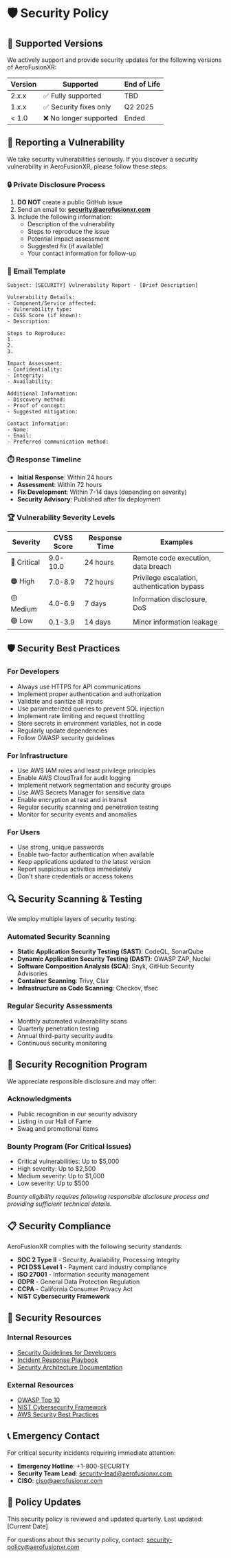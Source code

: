 # 🛡️ Security Policy

## 🎯 **Supported Versions**

We actively support and provide security updates for the following versions of AeroFusionXR:

| Version | Supported          | End of Life |
| ------- | ------------------ | ----------- |
| 2.x.x   | ✅ Fully supported | TBD         |
| 1.x.x   | ✅ Security fixes only | Q2 2025     |
| < 1.0   | ❌ No longer supported | Ended       |

## 🚨 **Reporting a Vulnerability**

We take security vulnerabilities seriously. If you discover a security vulnerability in AeroFusionXR, please follow these steps:

### 🔒 **Private Disclosure Process**

1. **DO NOT** create a public GitHub issue
2. Send an email to: **security@aerofusionxr.com**
3. Include the following information:
   - Description of the vulnerability
   - Steps to reproduce the issue
   - Potential impact assessment
   - Suggested fix (if available)
   - Your contact information for follow-up

### 📧 **Email Template**
```
Subject: [SECURITY] Vulnerability Report - [Brief Description]

Vulnerability Details:
- Component/Service affected:
- Vulnerability type:
- CVSS Score (if known):
- Description:

Steps to Reproduce:
1. 
2. 
3. 

Impact Assessment:
- Confidentiality:
- Integrity:
- Availability:

Additional Information:
- Discovery method:
- Proof of concept:
- Suggested mitigation:

Contact Information:
- Name:
- Email:
- Preferred communication method:
```

### ⏱️ **Response Timeline**

- **Initial Response**: Within 24 hours
- **Assessment**: Within 72 hours
- **Fix Development**: Within 7-14 days (depending on severity)
- **Security Advisory**: Published after fix deployment

### 🏆 **Vulnerability Severity Levels**

| Severity | CVSS Score | Response Time | Examples |
|----------|------------|---------------|----------|
| 🔴 Critical | 9.0-10.0 | 24 hours | Remote code execution, data breach |
| 🟠 High | 7.0-8.9 | 72 hours | Privilege escalation, authentication bypass |
| 🟡 Medium | 4.0-6.9 | 7 days | Information disclosure, DoS |
| 🟢 Low | 0.1-3.9 | 14 days | Minor information leakage |

## 🛡️ **Security Best Practices**

### For Developers
- Always use HTTPS for API communications
- Implement proper authentication and authorization
- Validate and sanitize all inputs
- Use parameterized queries to prevent SQL injection
- Implement rate limiting and request throttling
- Store secrets in environment variables, not in code
- Regularly update dependencies
- Follow OWASP security guidelines

### For Infrastructure
- Use AWS IAM roles and least privilege principles
- Enable AWS CloudTrail for audit logging
- Implement network segmentation and security groups
- Use AWS Secrets Manager for sensitive data
- Enable encryption at rest and in transit
- Regular security scanning and penetration testing
- Monitor for security events and anomalies

### For Users
- Use strong, unique passwords
- Enable two-factor authentication when available
- Keep applications updated to the latest version
- Report suspicious activities immediately
- Don't share credentials or access tokens

## 🔍 **Security Scanning & Testing**

We employ multiple layers of security testing:

### Automated Security Scanning
- **Static Application Security Testing (SAST)**: CodeQL, SonarQube
- **Dynamic Application Security Testing (DAST)**: OWASP ZAP, Nuclei
- **Software Composition Analysis (SCA)**: Snyk, GitHub Security Advisories
- **Container Scanning**: Trivy, Clair
- **Infrastructure as Code Scanning**: Checkov, tfsec

### Regular Security Assessments
- Monthly automated vulnerability scans
- Quarterly penetration testing
- Annual third-party security audits
- Continuous security monitoring

## 🏅 **Security Recognition Program**

We appreciate responsible disclosure and may offer:

### Acknowledgments
- Public recognition in our security advisory
- Listing in our Hall of Fame
- Swag and promotional items

### Bounty Program (For Critical Issues)
- Critical vulnerabilities: Up to $5,000
- High severity: Up to $2,500
- Medium severity: Up to $1,000
- Low severity: Up to $500

*Bounty eligibility requires following responsible disclosure process and providing sufficient technical details.*

## 📋 **Security Compliance**

AeroFusionXR complies with the following security standards:

- **SOC 2 Type II** - Security, Availability, Processing Integrity
- **PCI DSS Level 1** - Payment card industry compliance
- **ISO 27001** - Information security management
- **GDPR** - General Data Protection Regulation
- **CCPA** - California Consumer Privacy Act
- **NIST Cybersecurity Framework**

## 🔗 **Security Resources**

### Internal Resources
- [Security Guidelines for Developers](../docs/SECURITY_GUIDELINES.md)
- [Incident Response Playbook](../docs/INCIDENT_RESPONSE.md)
- [Security Architecture Documentation](../docs/SECURITY_ARCHITECTURE.md)

### External Resources
- [OWASP Top 10](https://owasp.org/www-project-top-ten/)
- [NIST Cybersecurity Framework](https://www.nist.gov/cyberframework)
- [AWS Security Best Practices](https://aws.amazon.com/security/security-resources/)

## 📞 **Emergency Contact**

For critical security incidents requiring immediate attention:

- **Emergency Hotline**: +1-800-SECURITY
- **Security Team Lead**: security-lead@aerofusionxr.com
- **CISO**: ciso@aerofusionxr.com

## 🔄 **Policy Updates**

This security policy is reviewed and updated quarterly. Last updated: [Current Date]

For questions about this security policy, contact: security-policy@aerofusionxr.com 